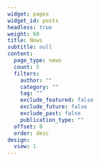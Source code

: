 ```yaml
---
widget: pages
widget_id: posts
headless: true
weight: 60
title: News
subtitle: null
content:
  page_type: news
  count: 5
  filters:
    author: ""
    category: ""
    tag: ""
    exclude_featured: false
    exclude_future: false
    exclude_past: false
    publication_type: ""
  offset: 0
  order: desc
design:
  view: 1
---
```


